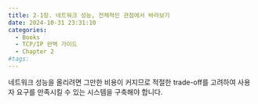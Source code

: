 ```yaml
---
title: 2-1장. 네트워크 성능, 전체적인 관점에서 바라보기
date: 2024-10-31 23:31:10
categories:
  - Books
  - TCP/IP 완벽 가이드
  - Chapter 2
#tags:
---
```

네트워크 성능을 올리려면 그만한 비용이 커지므로 적절한 trade-off를 고려하여 사용자 요구를 만족시킬 수 있는 시스템을 구축해야 합니다.
